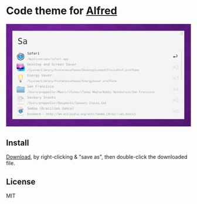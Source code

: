 # Code theme for [Alfred](http://www.alfredapp.com/)

![](screenshot.png)


## Install

[Download](https://github.com/mrmartineau/alfred-code-theme/raw/master/code.alfredappearance), by right-clicking & "save as", then double-click the downloaded file.


## License

MIT
